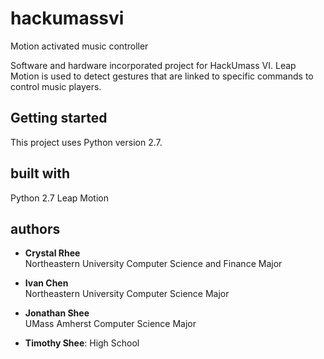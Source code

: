 # hackumassvi
Motion activated music controller

Software and hardware incorporated project for HackUmass VI. Leap Motion is used to detect gestures that are linked to specific commands to control music players.

## Getting started

This project uses Python version 2.7.

## built with
  Python 2.7
  Leap Motion

## authors
- **Crystal Rhee**  
  Northeastern University Computer Science and Finance Major 

- **Ivan Chen**  
  Northeastern University Computer Science Major 

- **Jonathan Shee**  
  UMass Amherst Computer Science Major

- **Timothy Shee**:
  High School  